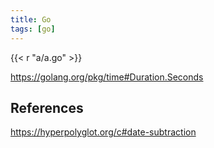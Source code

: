 ```yaml
---
title: Go
tags: [go]
---
```


{{< r "a/a.go" >}}

<https://golang.org/pkg/time#Duration.Seconds>

## References

<https://hyperpolyglot.org/c#date-subtraction>
